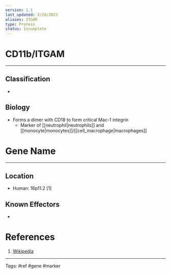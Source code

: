 ```yaml
---
version: 1.1
last_updated: 3/20/2023
aliases: ITGAM
type: Protein
status: Incomplete
---
```


# CD11b/ITGAM
---
## Classification
- 

## Biology
-  Forms a dimer with CD18 to form critical Mac-1 integrin
	- Marker of [[neutrophil|neutrophils]] and [[monocyte|monocytes]]/[[cell_macrophage|macrophages]]

# Gene Name
---
## Location
- Human: 16p11.2 [1]

## Known Effectors
- 

# References
1. [Wikipedia](https://en.wikipedia.org/wiki/Integrin_alpha_M)

---
_Tags:_ #ref #gene #marker


